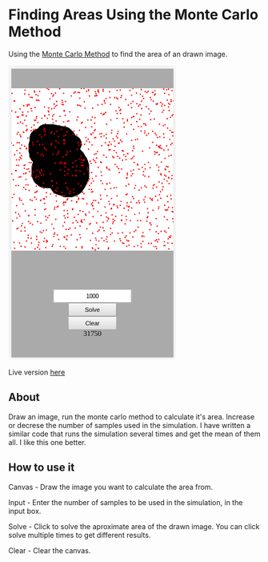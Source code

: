 # Finding Areas Using the Monte Carlo Method

Using the [Monte Carlo Method](http://mathonweb.com/entrtain/monte/t_monte.htm) to find the area of an drawn image.

![Monte Carlo Method](screenshot.png)

Live version [here](https://victorribeiro.com/monteCarlo)

## About

Draw an image, run the monte carlo method to calculate it's area. Increase or decrese the number of samples used in the simulation. I have written a similar code that runs the simulation several times and get the mean of them all. I like this one better.

## How to use it

Canvas - Draw the image you want to calculate the area from.

Input - Enter the number of samples to be used in the simulation, in the input box.

Solve - Click to solve the aproximate area of the drawn image. You can click solve multiple times to get different results.

Clear - Clear the canvas.
